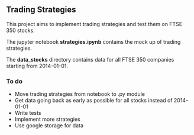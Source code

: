 ## Trading Strategies

This project aims to implement trading strategies and test them on FTSE 350 stocks. 

The jupyter notebook **strategies.ipynb** contains the mock up of trading strategies. 

The **data_stocks** directory contains data for all FTSE 350 companies starting from 2014-01-01.

### To do
- Move trading strategies from notebook to .py module
- Get data going back as early as possible for all stocks instead of 2014-01-01
- Write tests
- Implement more strategies
- Use google storage for data



